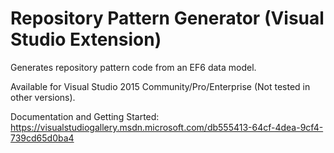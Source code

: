 # Repository Pattern Generator (Visual Studio Extension)
Generates repository pattern code from an EF6 data model.

Available for Visual Studio 2015 Community/Pro/Enterprise (Not tested in other versions).

Documentation and Getting Started: https://visualstudiogallery.msdn.microsoft.com/db555413-64cf-4dea-9cf4-739cd65d0ba4
